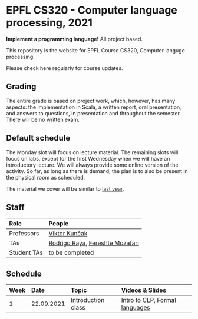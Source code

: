 # EPFL CS320 - Computer language processing, 2021

**Implement a programming language!** All project based.

This repository is the website for EPFL Course CS320, Computer languge processing. 

Please check here regularly for course updates.

## Grading

The entire grade is based on project work, which, however, has many aspects: the implementation in Scala, a written report, oral presentation, and answers to questions, in presentation and throughout the semester. There will be no written exam.

## Default schedule

The Monday slot will focus on lecture material. The remaining slots will focus on labs, except for the first Wednesday when we will have an introductory lecture. We will always provide some online version of the activity. So far, as long as there is demand, the plan is to also be present in the physical room as scheduled.

The material we cover will be similar to [last year](https://lara.epfl.ch/w/cc20/top). 

## Staff

| Role        | People |
| :---        | :--- |
| Professors  | [Viktor Kunčak](https://people.epfl.ch/viktor.kuncak) |
| TAs         | [Rodrigo Raya](https://people.epfl.ch/rodrigo.raya/), [Fereshte Mozafari](https://people.epfl.ch/fereshte.mozafari) |
| Student TAs | to be completed |

## Schedule

| Week | Date        | Topic                                       | Videos & Slides              |
| :--  | :--         | :--                                         | :--                |
| 1    | 22.09.2021  | Introduction class                                 | [Intro to CLP](https://tube.switch.ch/videos/3351ec99), [Formal languages](https://tube.switch.ch/videos/6df3a6ba) |
